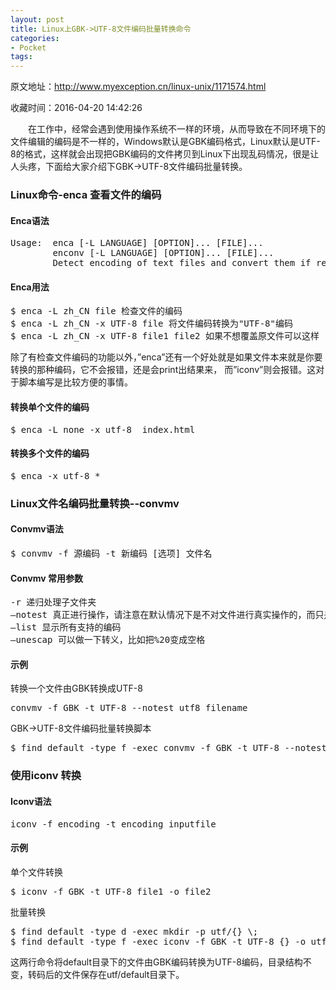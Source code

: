 ```yaml
---
layout: post
title: Linux上GBK->UTF-8文件编码批量转换命令
categories:
- Pocket
tags:
---
```

原文地址：http://www.myexception.cn/linux-unix/1171574.html

收藏时间：2016-04-20 14:42:26

<div  >

<p nodeIndex="39">　　在工作中，经常会遇到使用操作系统不一样的环境，从而导致在不同环境下的文件编辑的编码是不一样的，Windows默认是GBK编码格式，Linux默认是UTF-8的格式，这样就会出现把GBK编码的文件拷贝到Linux下出现乱码情况，很是让人头疼，下面给大家介绍下GBK->UTF-8文件编码批量转换。</p>
<h3 nodeIndex="40">Linux命令-enca 查看文件的编码</h3>
<h4 nodeIndex="145">Enca语法</h4>
<pre id="bash" class="prettyprint" nodeIndex="41">
<span class="typ" nodeIndex="146">Usage</span><span class="pun" nodeIndex="147">:</span><span class="pln" nodeIndex="148">  enca </span><span class="pun" nodeIndex="149">[-</span><span class="pln" nodeIndex="150">L LANGUAGE</span><span class="pun" nodeIndex="151">]</span><span class="pln" nodeIndex="152"> </span><span class="pun" nodeIndex="153">[</span><span class="pln" nodeIndex="154">OPTION</span><span class="pun" nodeIndex="155">]...</span><span class="pln" nodeIndex="156"> </span><span class="pun" nodeIndex="157">[</span><span class="pln" nodeIndex="158">FILE</span><span class="pun" nodeIndex="159">]...</span><span class="pln" nodeIndex="160">
        enconv </span><span class="pun" nodeIndex="161">[-</span><span class="pln" nodeIndex="162">L LANGUAGE</span><span class="pun" nodeIndex="163">]</span><span class="pln" nodeIndex="164"> </span><span class="pun" nodeIndex="165">[</span><span class="pln" nodeIndex="166">OPTION</span><span class="pun" nodeIndex="167">]...</span><span class="pln" nodeIndex="168"> </span><span class="pun" nodeIndex="169">[</span><span class="pln" nodeIndex="170">FILE</span><span class="pun" nodeIndex="171">]...</span><span class="pln" nodeIndex="172">
        </span><span class="typ" nodeIndex="173">Detect</span><span class="pln" nodeIndex="174"> encoding of text files </span><span class="kwd" nodeIndex="175">and</span><span class="pln" nodeIndex="176"> convert them </span><span class="kwd" nodeIndex="177">if</span><span class="pln" nodeIndex="178"> required</span><span class="pun" nodeIndex="179">.</span>
</pre>
<h4 nodeIndex="180">Enca用法</h4>
<pre id="bash" class="prettyprint" nodeIndex="42">
<span class="pln" nodeIndex="181">$ enca </span><span class="pun" nodeIndex="182">-</span><span class="pln" nodeIndex="183">L zh_CN file </span><span class="pun" nodeIndex="184">检查文件的编码</span><span class="pln" nodeIndex="185">
$ enca </span><span class="pun" nodeIndex="186">-</span><span class="pln" nodeIndex="187">L zh_CN </span><span class="pun" nodeIndex="188">-</span><span class="pln" nodeIndex="189">x UTF</span><span class="pun" nodeIndex="190">-</span><span class="lit" nodeIndex="191">8</span><span class="pln" nodeIndex="192"> file </span><span class="pun" nodeIndex="193">将文件编码转换为</span><span class="str" nodeIndex="194">"UTF-8"</span><span class="pun" nodeIndex="195">编码</span><span class="pln" nodeIndex="196">
$ enca </span><span class="pun" nodeIndex="197">-</span><span class="pln" nodeIndex="198">L zh_CN </span><span class="pun" nodeIndex="199">-</span><span class="pln" nodeIndex="200">x UTF</span><span class="pun" nodeIndex="201">-</span><span class="lit" nodeIndex="202">8</span><span class="pln" nodeIndex="203"> file1 file2 </span><span class="pun" nodeIndex="204">如果不想覆盖原文件可以这样</span>
</pre>
<p nodeIndex="43">除了有检查文件编码的功能以外，”enca”还有一个好处就是如果文件本来就是你要转换的那种编码，它不会报错，还是会print出结果来， 而”iconv”则会报错。这对于脚本编写是比较方便的事情。</p>
<h4 nodeIndex="205">转换单个文件的编码</h4>
<pre id="bash" class="prettyprint" nodeIndex="44">
<span class="pln" nodeIndex="206">$ enca </span><span class="pun" nodeIndex="207">-</span><span class="pln" nodeIndex="208">L none </span><span class="pun" nodeIndex="209">-</span><span class="pln" nodeIndex="210">x utf</span><span class="pun" nodeIndex="211">-</span><span class="lit" nodeIndex="212">8</span><span class="pln" nodeIndex="213">  index</span><span class="pun" nodeIndex="214">.</span><span class="pln" nodeIndex="215">html</span>
</pre>
<h4 nodeIndex="216">转换多个文件的编码</h4>
<pre id="bash" class="prettyprint" nodeIndex="45">
<span class="pln" nodeIndex="217">$ enca </span><span class="pun" nodeIndex="218">-</span><span class="pln" nodeIndex="219">x utf</span><span class="pun" nodeIndex="220">-</span><span class="lit" nodeIndex="221">8</span><span class="pln" nodeIndex="222"> </span><span class="pun" nodeIndex="223">*</span>
</pre>
<h3 nodeIndex="46">Linux文件名编码批量转换--convmv</h3>
<h4 nodeIndex="224">Convmv语法</h4>
<pre id="bash" class="prettyprint" nodeIndex="47">
<span class="pln" nodeIndex="225">$ convmv </span><span class="pun" nodeIndex="226">-</span><span class="pln" nodeIndex="227">f </span><span class="pun" nodeIndex="228">源编码</span><span class="pln" nodeIndex="229"> </span><span class="pun" nodeIndex="230">-</span><span class="pln" nodeIndex="231">t </span><span class="pun" nodeIndex="232">新编码</span><span class="pln" nodeIndex="233"> </span><span class="pun" nodeIndex="234">[选项]</span><span class="pln" nodeIndex="235"> </span><span class="pun" nodeIndex="236">文件名</span>
</pre>
<h4 nodeIndex="237">Convmv 常用参数</h4>
<pre id="bash" class="prettyprint" nodeIndex="48">
<span class="pun" nodeIndex="238">-</span><span class="pln" nodeIndex="239">r </span><span class="pun" nodeIndex="240">递归处理子文件夹</span><span class="pln" nodeIndex="241">
</span><span class="pun" nodeIndex="242">–</span><span class="pln" nodeIndex="243">notest </span><span class="pun" nodeIndex="244">真正进行操作，请注意在默认情况下是不对文件进行真实操作的，而只是试验。</span><span class="pln" nodeIndex="245">
</span><span class="pun" nodeIndex="246">–</span><span class="pln" nodeIndex="247">list </span><span class="pun" nodeIndex="248">显示所有支持的编码</span><span class="pln" nodeIndex="249">
</span><span class="pun" nodeIndex="250">–</span><span class="pln" nodeIndex="251">unescap </span><span class="pun" nodeIndex="252">可以做一下转义，比如把%</span><span class="lit" nodeIndex="253">20</span><span class="pun" nodeIndex="254">变成空格</span>
</pre>
<h4 nodeIndex="255">示例</h4>
<p nodeIndex="49">转换一个文件由GBK转换成UTF-8</p>
<pre id="bash" class="prettyprint" nodeIndex="50">
<span class="pln" nodeIndex="256">convmv </span><span class="pun" nodeIndex="257">-</span><span class="pln" nodeIndex="258">f GBK </span><span class="pun" nodeIndex="259">-</span><span class="pln" nodeIndex="260">t UTF</span><span class="pun" nodeIndex="261">-</span><span class="lit" nodeIndex="262">8</span><span class="pln" nodeIndex="263"> </span><span class="pun" nodeIndex="264">--</span><span class="pln" nodeIndex="265">notest utf8 filename</span>
</pre>
<p nodeIndex="51">GBK->UTF-8文件编码批量转换脚本</p>
<pre id="bash" class="prettyprint" nodeIndex="52">
<span class="pln" nodeIndex="266">$ find </span><span class="kwd" nodeIndex="267">default</span><span class="pln" nodeIndex="268"> </span><span class="pun" nodeIndex="269">-</span><span class="pln" nodeIndex="270">type f </span><span class="pun" nodeIndex="271">-</span><span class="kwd" nodeIndex="272">exec</span><span class="pln" nodeIndex="273"> convmv </span><span class="pun" nodeIndex="274">-</span><span class="pln" nodeIndex="275">f GBK </span><span class="pun" nodeIndex="276">-</span><span class="pln" nodeIndex="277">t UTF</span><span class="pun" nodeIndex="278">-</span><span class="lit" nodeIndex="279">8</span><span class="pln" nodeIndex="280"> </span><span class="pun" nodeIndex="281">--</span><span class="pln" nodeIndex="282">notest utf8 </span><span class="pun" nodeIndex="283">{}</span><span class="pln" nodeIndex="284"> </span><span class="pun" nodeIndex="285">-</span><span class="pln" nodeIndex="286">o utf</span><span class="pun" nodeIndex="287">/{}</span><span class="pln" nodeIndex="288"> \;</span>
</pre>
<h3 nodeIndex="53">使用iconv 转换</h3>
<h4 nodeIndex="289">Iconv语法</h4>
<pre id="bash" class="prettyprint" nodeIndex="54">
<span class="pln" nodeIndex="290">iconv </span><span class="pun" nodeIndex="291">-</span><span class="pln" nodeIndex="292">f encoding </span><span class="pun" nodeIndex="293">-</span><span class="pln" nodeIndex="294">t encoding inputfile</span>
</pre>
<h4 nodeIndex="295">示例</h4>
<p nodeIndex="55">单个文件转换</p>
<pre id="bash" class="prettyprint" nodeIndex="56">
<span class="pln" nodeIndex="296">$ iconv </span><span class="pun" nodeIndex="297">-</span><span class="pln" nodeIndex="298">f GBK </span><span class="pun" nodeIndex="299">-</span><span class="pln" nodeIndex="300">t UTF</span><span class="pun" nodeIndex="301">-</span><span class="lit" nodeIndex="302">8</span><span class="pln" nodeIndex="303"> file1 </span><span class="pun" nodeIndex="304">-</span><span class="pln" nodeIndex="305">o file2</span>
</pre>
<p nodeIndex="57">批量转换</p>
<pre id="bash" class="prettyprint" nodeIndex="58">
<span class="pln" nodeIndex="306">$ find </span><span class="kwd" nodeIndex="307">default</span><span class="pln" nodeIndex="308"> </span><span class="pun" nodeIndex="309">-</span><span class="pln" nodeIndex="310">type d </span><span class="pun" nodeIndex="311">-</span><span class="kwd" nodeIndex="312">exec</span><span class="pln" nodeIndex="313"> mkdir </span><span class="pun" nodeIndex="314">-</span><span class="pln" nodeIndex="315">p utf</span><span class="pun" nodeIndex="316">/{}</span><span class="pln" nodeIndex="317"> \;
$ find </span><span class="kwd" nodeIndex="318">default</span><span class="pln" nodeIndex="319"> </span><span class="pun" nodeIndex="320">-</span><span class="pln" nodeIndex="321">type f </span><span class="pun" nodeIndex="322">-</span><span class="kwd" nodeIndex="323">exec</span><span class="pln" nodeIndex="324"> iconv </span><span class="pun" nodeIndex="325">-</span><span class="pln" nodeIndex="326">f GBK </span><span class="pun" nodeIndex="327">-</span><span class="pln" nodeIndex="328">t UTF</span><span class="pun" nodeIndex="329">-</span><span class="lit" nodeIndex="330">8</span><span class="pln" nodeIndex="331"> </span><span class="pun" nodeIndex="332">{}</span><span class="pln" nodeIndex="333"> </span><span class="pun" nodeIndex="334">-</span><span class="pln" nodeIndex="335">o utf</span><span class="pun" nodeIndex="336">/{}</span><span class="pln" nodeIndex="337"> \;</span>
</pre>
<p nodeIndex="59">这两行命令将default目录下的文件由GBK编码转换为UTF-8编码，目录结构不变，转码后的文件保存在utf/default目录下。</p>
</div>